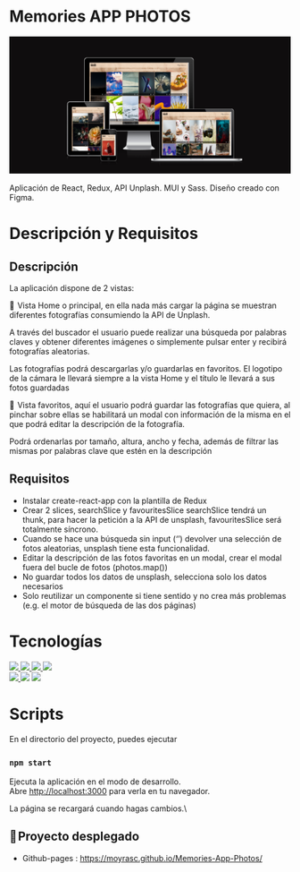 # Memories APP PHOTOS

<img src="src\Img\preview memories.png" alt="preview-app">

Aplicación de React, Redux, API Unplash. MUI y Sass.
Diseño creado con Figma.

# Descripción y Requisitos

## Descripción

La aplicación dispone de 2 vistas:

📝  Vista Home o principal, en ella nada más cargar la página se muestran diferentes fotografías consumiendo la API de Unplash.

A través del buscador el usuario puede realizar una búsqueda por palabras claves y obtener diferentes imágenes o simplemente pulsar enter y recibirá fotografías aleatorias.

Las fotografías podrá descargarlas y/o guardarlas en favoritos.
El logotipo de la cámara le llevará siempre a la vista Home y el título le llevará a sus fotos guardadas

📝  Vista favoritos, aquí el usuario podrá guardar las fotografías que quiera, al pinchar sobre ellas se habilitará un modal con información de la misma en el que podrá editar la descripción de la fotografía.

Podrá ordenarlas por tamaño, altura, ancho y fecha, además de filtrar las mismas por palabras clave que estén en la descripción

## Requisitos

- Instalar create-react-app con la plantilla de Redux
- Crear 2 slices, searchSlice y favouritesSlice
searchSlice tendrá un thunk, para hacer la petición a la API de unsplash, favouritesSlice será totalmente síncrono.
- Cuando se hace una búsqueda sin input (‘’) devolver una selección de fotos aleatorias, unsplash tiene esta funcionalidad.
- Editar la descripción de las fotos favoritas en un modal, crear el modal fuera del bucle de fotos (photos.map())
- No guardar todos los datos de unsplash, selecciona solo los datos necesarios
- Solo reutilizar un componente si tiene sentido y no crea más problemas (e.g. el motor de búsqueda de las dos páginas) 


# Tecnologías

<a href="https://reactjs.org/">
    <img src="https://img.shields.io/badge/-REACT-000?style=for-the-badge&logo=react&logoColor=">
</a>
<a href="https://es.redux.js.org/">
    <img src="https://img.shields.io/badge/-REDUX-000?style=for-the-badge&logo=redux&logoColor=">
</a>
<a href="https://developer.mozilla.org/en-US/docs/Web/HTML">
    <img src="https://img.shields.io/badge/-HTML5-000?style=for-the-badge&logo=html5&logoColor=">
</a>
<a href="https://developer.mozilla.org/es/docs/Web/CSS">
    <img src="https://img.shields.io/badge/-CSS3-000?style=for-the-badge&logo=Css3&logoColor=">
</a>

<br>
<a href="https://sass-lang.com/">
    <img src="https://img.shields.io/badge/-SASS-000?style=for-the-badge&logo=Sass&logoColor=">
</a>
<a href="https://www.npmjs.com/"><img src="https://img.shields.io/badge/-NPM-000?style=for-the-badge&logo=npm&logoColor="></a>
<a href="https://getbem.com/">
    <img src="https://img.shields.io/badge/-BEM-000?style=for-the-badge&logo=bem&logoColor=">
</a>


# Scripts

En el directorio del proyecto, puedes ejecutar

### `npm start`

Ejecuta la aplicación en el modo de desarrollo.\
Abre [http://localhost:3000](http://localhost:3000) para verla en tu navegador.

La página se recargará cuando hagas cambios.\

## 🚀 Proyecto desplegado

- Github-pages : https://moyrasc.github.io/Memories-App-Photos/
